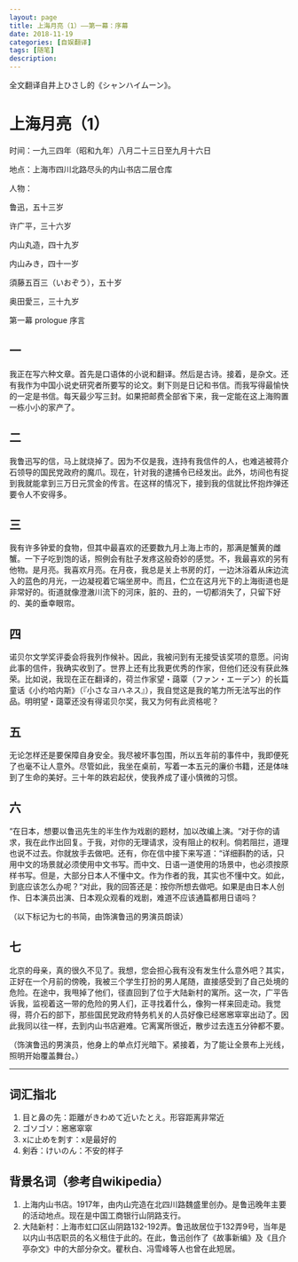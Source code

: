 ```yaml
---
layout: page
title: 上海月亮（1）——第一幕：序幕
date: 2018-11-19
categories: [自娱翻译]
tags: [随笔]
description: 
---
```


全文翻译自井上ひさし的《シャンハイムーン》。

# 上海月亮（1）

时间：一九三四年（昭和九年）八月二十三日至九月十六日

地点：上海市四川北路尽头的内山书店二层仓库

人物：

鲁迅，五十三岁

许广平，三十六岁

内山丸造，四十九岁

内山みき，四十一岁

須藤五百三（いおぞう），五十岁

奥田愛三，三十九岁

第一幕 prologue 序言

## 一

我正在写六种文章。首先是口语体的小说和翻译。然后是古诗。接着，是杂文。还有我作为中国小说史研究者所要写的论文。剩下则是日记和书信。而我写得最愉快的一定是书信。每天最少写三封。如果把邮费全部省下来，我一定能在这上海购置一栋小小的家产了。

## 二

我鲁迅写的信，马上就烧掉了。因为不仅是我，连持有我信件的人，也难逃被蒋介石领导的国民党政府的魔爪。现在，针对我的逮捕令已经发出。此外，坊间也有捉到我就能拿到三万日元赏金的传言。在这样的情况下，接到我的信就比怀抱炸弹还要令人不安得多。

## 三

我有许多钟爱的食物，但其中最喜欢的还要数九月上海上市的，那满是蟹黄的雌蟹。一下子吃到饱的话，照例会有肚子发疼这般奇妙的感觉。不，我最喜欢的另有他物。是月亮。我喜欢月亮。在月夜，我总是关上书房的灯，一边沐浴着从床边流入的蓝色的月光，一边凝视着它端坐房中。而且，伫立在这月光下的上海街道也是非常好的。街道就像澄澈川流下的河床，脏的、丑的，一切都消失了，只留下好的、美的垂幸眼帘。

## 四

诺贝尔文学奖评委会将我列作候补。因此，我被问到有无接受该奖项的意愿。问询此事的信件，我确实收到了。世界上还有比我更优秀的作家，但他们还没有获此殊荣。比如说，我现在正在翻译的，荷兰作家望・藹覃（ファン・エーデン）的长篇童话《小约哈内斯》（『小さなヨハネス』），我自觉这是我的笔力所无法写出的作品。明明望・藹覃还没有得诺贝尔奖，我又为何有此资格呢？

## 五

无论怎样还是要保障自身安全。我尽被坏事包围，所以五年前的事件中，我即便死了也毫不让人意外。尽管如此，我坐在桌前，写着一本五元的廉价书籍，还是体味到了生命的美好。三十年的跌宕起伏，使我养成了谨小慎微的习惯。

## 六

“在日本，想要以鲁迅先生的半生作为戏剧的题材，加以改编上演。“对于你的请求，我在此作出回复。于我，对你的无理请求，没有阻止的权利。倘若阻拦，道理也说不过去。你就放手去做吧。还有，你在信中接下来写道：“详细斟酌的话，只用中文的场景就必须使用中文书写。而中文、日语一道使用的场景中，也必须按原样书写。但是，大部分日本人不懂中文。作为作者的我，其实也不懂中文。如此，到底应该怎么办呢？“对此，我的回答还是：按你所想去做吧。如果是由日本人创作、日本演员出演、日本观众观看的戏剧，难道不应该通篇都用日语吗？

（以下标记为七的书简，由饰演鲁迅的男演员朗读）

## 七

北京的母亲，真的很久不见了。我想，您会担心我有没有发生什么意外吧？其实，正好在一个月前的傍晚，我被三个学生打扮的男人尾随，直接感受到了自己处境的危险。在途中，我甩掉了他们，径直回到了位于大陆新村的寓所。这一次，广平告诉我，监视着这一带的危险的男人们，正寻找着什么，像狗一样来回走动。我觉得，蒋介石的部下，那些国民党政府特务机关的人员好像已经窸窸窣窣出动了。因此我同以往一样，去到内山书店避难。它离寓所很近，散步过去连五分钟都不要。

（饰演鲁迅的男演员，他身上的单点灯光暗下。紧接着，为了能让全景布上光线，照明开始覆盖舞台。）

---

## 词汇指北

1. 目と鼻の先：距離がきわめて近いたとえ。形容距离非常近
2. ゴソゴソ：窸窸窣窣
3. xに止めを刺す：x是最好的
4. 剣呑：けいのん：不安的样子

## 背景名词（参考自wikipedia）


1. 上海内山书店。1917年，由内山完造在北四川路魏盛里创办。是鲁迅晚年主要的活动地点。现在是中国工商银行山阴路支行。
2. 大陆新村：上海市虹口区山阴路132-192弄。鲁迅故居位于132弄9号，当年是以内山书店职员的名义租住于此的。在此，鲁迅创作了《故事新编》及《且介亭杂文》中的大部分杂文。瞿秋白、冯雪峰等人也曾在此短居。

